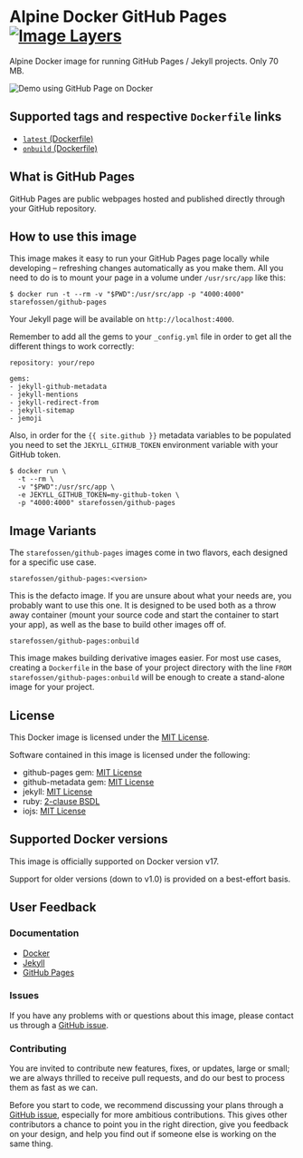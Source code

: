 # Alpine Docker GitHub Pages [![Image Layers](https://images.microbadger.com/badges/image/starefossen/github-pages.svg)](https://microbadger.com/#/images/starefossen/github-pages)

Alpine Docker image for running GitHub Pages / Jekyll projects. Only 70 MB.

![Demo using GitHub Page on Docker](https://raw.githubusercontent.com/Starefossen/docker-github-pages/master/assets/demo.gif)

## Supported tags and respective `Dockerfile` links

* [`latest` (Dockerfile)](https://github.com/Starefossen/docker-github-pages/blob/master/Dockerfile)
* [`onbuild` (Dockerfile)](https://github.com/Starefossen/docker-github-pages/blob/master/onbuild/Dockerfile)

## What is GitHub Pages

GitHub Pages are public webpages hosted and published directly through your
GitHub repository.

## How to use this image

This image makes it easy to run your GitHub Pages page locally while developing –
refreshing changes automatically as you make them. All you need to do is to mount
your page in a volume under `/usr/src/app` like this:

```
$ docker run -t --rm -v "$PWD":/usr/src/app -p "4000:4000" starefossen/github-pages
```

Your Jekyll page will be available on `http://localhost:4000`.

Remember to add all the gems to your `_config.yml` file in order to get all the
different things to work correctly:

```
repository: your/repo

gems:
- jekyll-github-metadata
- jekyll-mentions
- jekyll-redirect-from
- jekyll-sitemap
- jemoji
```

Also, in order for the `{{ site.github }}` metadata variables to be populated
you need to set the `JEKYLL_GITHUB_TOKEN` environment variable with your GitHub
token.

```
$ docker run \
  -t --rm \
  -v "$PWD":/usr/src/app \
  -e JEKYLL_GITHUB_TOKEN=my-github-token \
  -p "4000:4000" starefossen/github-pages
```

## Image Variants

The `starefossen/github-pages` images come in two flavors, each designed for a
specific use case.

`starefossen/github-pages:<version>`

This is the defacto image. If you are unsure about what your needs are, you
probably want to use this one. It is designed to be used both as a throw away
container (mount your source code and start the container to start your app), as
well as the base to build other images off of.

`starefossen/github-pages:onbuild`

This image makes building derivative images easier. For most use cases, creating
a `Dockerfile` in the base of your project directory with the line `FROM
starefossen/github-pages:onbuild` will be enough to create a stand-alone image
for your project.

## License

This Docker image is licensed under the [MIT License](https://github.com/Starefossen/docker-github-pages/blob/master/LICENSE).

Software contained in this image is licensed under the following:

* github-pages gem: [MIT License](https://github.com/github/pages-gem/blob/master/LICENSE)
* github-metadata gem: [MIT License](https://github.com/jekyll/github-metadata/blob/master/LICENSE)
* jekyll: [MIT License](https://github.com/jekyll/jekyll/blob/master/LICENSE)
* ruby: [2-clause BSDL](https://github.com/ruby/ruby/blob/trunk/COPYING)
* iojs: [MIT License](https://github.com/iojs/io.js/blob/master/LICENSE)

## Supported Docker versions

This image is officially supported on Docker version v17.

Support for older versions (down to v1.0) is provided on a best-effort basis.

## User Feedback

### Documentation

* [Docker](http://docs.docker.com)
* [Jekyll](https://jekyllrb.org)
* [GitHub Pages](https://pages.github.com)

### Issues

If you have any problems with or questions about this image, please contact us
through a [GitHub issue](https://github.com/Starefossen/docker-github-pages/issues).

### Contributing

You are invited to contribute new features, fixes, or updates, large or small;
we are always thrilled to receive pull requests, and do our best to process them
as fast as we can.

Before you start to code, we recommend discussing your plans through a [GitHub
issue](https://github.com/Starefossen/docker-github-pages/issues), especially
for more ambitious contributions. This gives other contributors a chance to
point you in the right direction, give you feedback on your design, and help
you find out if someone else is working on the same thing.
